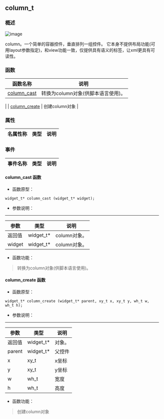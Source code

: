 ## column\_t
### 概述
![image](images/column_t_0.png)

 column。一个简单的容器控件，垂直排列一组控件。
 它本身不提供布局功能(可用layout参数指定)，和view功能一致，仅提供具有语义的标签，让xml更具有可读性。
### 函数
<p id="column_t_methods">

| 函数名称 | 说明 | 
| -------- | ------------ | 
| <a href="#column_t_column_cast">column\_cast</a> |  转换为column对象(供脚本语言使用)。 |
| <a href="#column_t_column_create">column\_create</a> |  创建column对象 |
### 属性
<p id="column_t_properties">

| 名属性称 | 类型 | 说明 | 
| -------- | ----- | ------------ | 
### 事件
<p id="column_t_events">

| 事件名称 | 类型  | 说明 | 
| -------- | ----- | ------- | 
#### column\_cast 函数
* 函数原型：

```
widget_t* column_cast (widget_t* widget);
```

* 参数说明：

-----------------------

| 参数 | 类型 | 说明 |
| -------- | ----- | --------- |
| 返回值 | widget\_t* | column对象。 |
| widget | widget\_t* | column对象。 |
* 函数功能：

> <p id="column_t_column_cast"> 转换为column对象(供脚本语言使用)。



#### column\_create 函数
* 函数原型：

```
widget_t* column_create (widget_t* parent, xy_t x, xy_t y, wh_t w, wh_t h);
```

* 参数说明：

-----------------------

| 参数 | 类型 | 说明 |
| -------- | ----- | --------- |
| 返回值 | widget\_t* | 对象。 |
| parent | widget\_t* | 父控件 |
| x | xy\_t | x坐标 |
| y | xy\_t | y坐标 |
| w | wh\_t | 宽度 |
| h | wh\_t | 高度 |
* 函数功能：

> <p id="column_t_column_create"> 创建column对象



